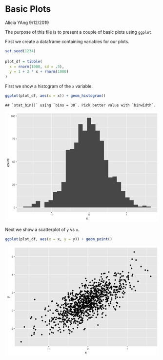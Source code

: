 Basic Plots
================
Alicia YAng
9/12/2019

The purpose of this file is to present a couple of basic plots using
`ggplot`.

First we create a dataframe containing variables for our plots.

``` r
set.seed(1234)

plot_df = tibble(
  x = rnorm(1000, sd = .5),
  y = 1 + 2 * x + rnorm(1000)
)
```

First we show a histogram of the `x`
    variable.

``` r
ggplot(plot_df, aes(x = x)) + geom_histogram()
```

    ## `stat_bin()` using `bins = 30`. Pick better value with `binwidth`.

![](template_files/figure-gfm/x_hist-1.png)<!-- -->

Next we show a scatterplot of `y` vs `x`.

``` r
ggplot(plot_df, aes(x = x, y = y)) + geom_point()
```

![](template_files/figure-gfm/yx_scatter-1.png)<!-- -->
